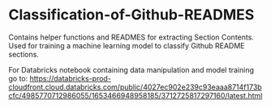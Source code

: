 # Classification-of-Github-READMES
Contains helper functions and READMES for extracting Section Contents. Used for training a machine learning model to classify Github README sections.

For Databricks notebook containing data manipulation and model training go to: https://databricks-prod-cloudfront.cloud.databricks.com/public/4027ec902e239c93eaaa8714f173bcfc/4985770712986055/1653466948958185/3712725817297160/latest.html
